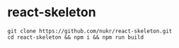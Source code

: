 # react-skeleton

```
git clone https://github.com/nukr/react-skeleton.git
cd react-skeleton && npm i && npm run build
```
